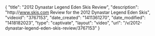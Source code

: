 {
    "title": "2012 Dynastar Legend Eden Skis Review",
    "description": "http:\/\/www.skis.com Review for the 2012 Dynastar Legend Eden Skis",
    "videoid": "3767153",
    "date_created": "1411361270",
    "date_modified": "1418182023",
    "type": "captivate",
    "layout": "video",
    "url": "\/v\/2012-dynastar-legend-eden-skis-review\/3767153"
}